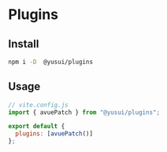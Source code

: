# Plugins

## Install

```bash
npm i -D  @yusui/plugins
```

## Usage

```js
// vite.config.js
import { avuePatch } from "@yusui/plugins";

export default {
  plugins: [avuePatch()]
};
```
